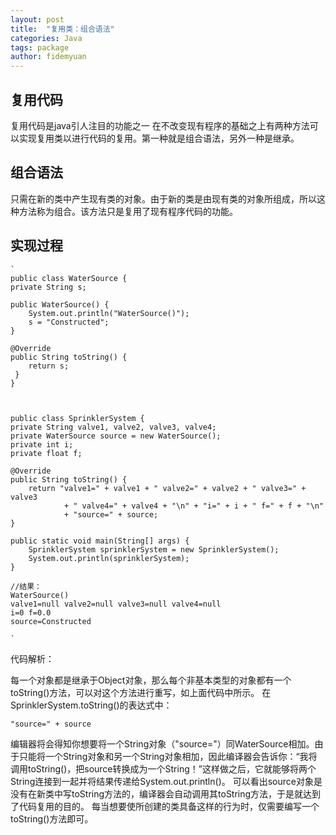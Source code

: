 ```yaml
---
layout: post
title:  "复用类：组合语法"
categories: Java
tags: package
author: fidemyuan
---
```


## 复用代码

复用代码是java引人注目的功能之一
在不改变现有程序的基础之上有两种方法可以实现复用类以进行代码的复用。第一种就是组合语法，另外一种是继承。
## 组合语法

只需在新的类中产生现有类的对象。由于新的类是由现有类的对象所组成，所以这种方法称为组合。该方法只是复用了现有程序代码的功能。

## 实现过程
	`
	public class WaterSource {
	private String s;
 
	public WaterSource() {
		System.out.println("WaterSource()");
		s = "Constructed";
	}
 
	@Override
	public String toString() {
		return s;
	 }
	}


 
	public class SprinklerSystem {
	private String valve1, valve2, valve3, valve4;
	private WaterSource source = new WaterSource();
	private int i;
	private float f;
 
	@Override
	public String toString() {
		return "valve1=" + valve1 + " valve2=" + valve2 + " valve3=" + valve3
				+ " valve4=" + valve4 + "\n" + "i=" + i + " f=" + f + "\n"
				+ "source=" + source;
	}
 
	public static void main(String[] args) {
		SprinklerSystem sprinklerSystem = new SprinklerSystem();
		System.out.println(sprinklerSystem);
	}

	//结果：
	WaterSource()
	valve1=null valve2=null valve3=null valve4=null
	i=0 f=0.0
	source=Constructed

	`

代码解析：
  	
每一个对象都是继承于Object对象，那么每个非基本类型的对象都有一个toString()方法，可以对这个方法进行重写，如上面代码中所示。
在SprinklerSystem.toString()的表达式中：

`"source=" + source`

编辑器将会得知你想要将一个String对象（"source="）同WaterSource相加。由于只能将一个String对象和另一个String对象相加，因此编译器会告诉你：“我将调用toString()，把source转换成为一个String！”这样做之后，它就能够将两个String连接到一起并将结果传递给System.out.println()。
可以看出source对象是没有在新类中写toString方法的，编译器会自动调用其toString方法，于是就达到了代码复用的目的。
每当想要使所创建的类具备这样的行为时，仅需要编写一个toString()方法即可。
